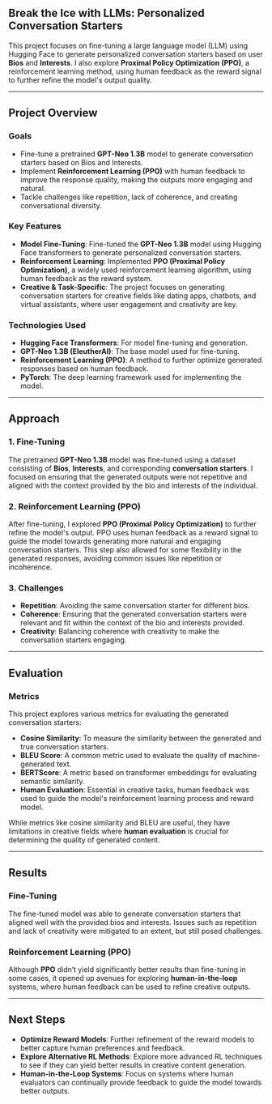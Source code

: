 ## Break the Ice with LLMs: Personalized Conversation Starters

This project focuses on fine-tuning a large language model (LLM) using Hugging Face to generate personalized conversation starters based on user **Bios** and **Interests**. I also explore **Proximal Policy Optimization (PPO)**, a reinforcement learning method, using human feedback as the reward signal to further refine the model's output quality.

---

## Project Overview

### Goals
- Fine-tune a pretrained **GPT-Neo 1.3B** model to generate conversation starters based on Bios and Interests.
- Implement **Reinforcement Learning (PPO)** with human feedback to improve the response quality, making the outputs more engaging and natural.
- Tackle challenges like repetition, lack of coherence, and creating conversational diversity.

### Key Features
- **Model Fine-Tuning**: Fine-tuned the **GPT-Neo 1.3B** model using Hugging Face transformers to generate personalized conversation starters.
- **Reinforcement Learning**: Implemented **PPO (Proximal Policy Optimization)**, a widely used reinforcement learning algorithm, using human feedback as the reward system.
- **Creative & Task-Specific**: The project focuses on generating conversation starters for creative fields like dating apps, chatbots, and virtual assistants, where user engagement and creativity are key.

### Technologies Used
- **Hugging Face Transformers**: For model fine-tuning and generation.
- **GPT-Neo 1.3B (EleutherAI)**: The base model used for fine-tuning.
- **Reinforcement Learning (PPO)**: A method to further optimize generated responses based on human feedback.
- **PyTorch**: The deep learning framework used for implementing the model.

---

## Approach

### 1. Fine-Tuning
The pretrained **GPT-Neo 1.3B** model was fine-tuned using a dataset consisting of **Bios**, **Interests**, and corresponding **conversation starters**. I focused on ensuring that the generated outputs were not repetitive and aligned with the context provided by the bio and interests of the individual.

### 2. Reinforcement Learning (PPO)
After fine-tuning, I explored **PPO (Proximal Policy Optimization)** to further refine the model's output. PPO uses human feedback as a reward signal to guide the model towards generating more natural and engaging conversation starters. This step also allowed for some flexibility in the generated responses, avoiding common issues like repetition or incoherence.

### 3. Challenges
- **Repetition**: Avoiding the same conversation starter for different bios.
- **Coherence**: Ensuring that the generated conversation starters were relevant and fit within the context of the bio and interests provided.
- **Creativity**: Balancing coherence with creativity to make the conversation starters engaging.

---

## Evaluation

### Metrics
This project explores various metrics for evaluating the generated conversation starters:
- **Cosine Similarity**: To measure the similarity between the generated and true conversation starters.
- **BLEU Score**: A common metric used to evaluate the quality of machine-generated text.
- **BERTScore**: A metric based on transformer embeddings for evaluating semantic similarity.
- **Human Evaluation**: Essential in creative tasks, human feedback was used to guide the model's reinforcement learning process and reward model.

While metrics like cosine similarity and BLEU are useful, they have limitations in creative fields where **human evaluation** is crucial for determining the quality of generated content.

---

## Results

### Fine-Tuning
The fine-tuned model was able to generate conversation starters that aligned well with the provided bios and interests. Issues such as repetition and lack of creativity were mitigated to an extent, but still posed challenges.

### Reinforcement Learning (PPO)
Although **PPO** didn’t yield significantly better results than fine-tuning in some cases, it opened up avenues for exploring **human-in-the-loop** systems, where human feedback can be used to refine creative outputs.

---

## Next Steps
- **Optimize Reward Models**: Further refinement of the reward models to better capture human preferences and feedback.
- **Explore Alternative RL Methods**: Explore more advanced RL techniques to see if they can yield better results in creative content generation.
- **Human-in-the-Loop Systems**: Focus on systems where human evaluators can continually provide feedback to guide the model towards better outputs.

